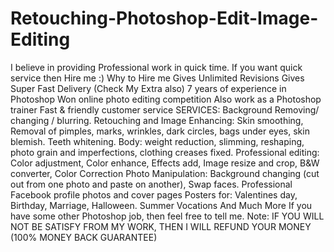 # Retouching-Photoshop-Edit-Image-Editing
I believe in providing Professional work in quick time. If you want quick service then Hire me :) Why to Hire me Gives Unlimited Revisions Gives Super Fast Delivery (Check My Extra also) 7 years of experience in Photoshop Won online photo editing competition Also work as a Photoshop trainer Fast &amp; friendly customer service   SERVICES:  Background Removing/ changing / blurring.   Retouching and Image Enhancing: Skin smoothing, Removal of pimples, marks, wrinkles, dark circles, bags under eyes, skin blemish. Teeth whitening.   Body: weight reduction, slimming, reshaping,  photo grain and imperfections, clothing creases fixed.  Professional editing: Color adjustment, Color enhance, Effects add, Image resize and crop, B&amp;W converter, Color Correction  Photo Manipulation: Background changing (cut out from one photo and paste on another), Swap faces.   Professional  Facebook profile photos and cover pages   Posters for: Valentines day, Birthday, Marriage, Halloween. Summer Vocations   And Much More  If you have some other Photoshop job, then feel free to tell me.   Note:  IF YOU WILL NOT BE SATISFY FROM MY WORK, THEN I WILL REFUND YOUR MONEY (100% MONEY BACK GUARANTEE)
